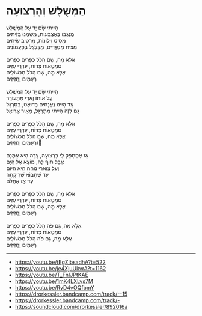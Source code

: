 # הַמְּשֻׁלָּשׁ וְהָרְצוּעָה

הָיִיתִי שָׂם יָד עַל הַמְּשֻׁלָּשׁ \
מְנַגְּבוֹ בְּאֶצְבָּעוֹת, מְשַׁמְּנוֹּ בְּזֵיתִים \
מֵסִיט וִילוֹנוֹת, מַרְטִיב שִׂיחִים \
מַצִּית מִסְגָּדִים, מְצַלְצֵל בַּפַּעֲמוֹנִים\
\
אֶלָּא מָה, שָׁם הַכֹּל כְּפָרִים כְּפָרִים\
סִמְטָאוֹת צָרוֹת, עֶדְרֵי עִזִּים \
אֶלָּא מָה, שָׁם הַכֹּל מִכְשׁוֹלִים\
רְעָמִים וַחֲזִיזִים \
\
הָיִיתִי שָׂם יָד עַל הַמְּשֻׁלָּשׁ \
עַל אוֹתוֹ וָאדִי מִתְעוֹרֵר \
עַד הָיִינוּ נֶאֱנָחִים בְּדּוּאֶט, בַּסַּרְגֵּל \
גַּם לְזֶה הָיִיתִי מִתְרַגֵּל, מֵאִיר אֲרִיאֵל \
\
אֶלָּא מָה, שָׁם הַכֹּל כְּפָרִים כְּפָרִים\
סִמְטָאוֹת צָרוֹת, עֶדְרֵי עִזִּים \
אֶלָּא מָה, שָׁם הַכֹּל מִכְשׁוֹלִים\
רְעָמִים וַחֲזִיזִים\\
\
אָז אֶסְתַּפֵּק לִי בָּרְצוּעָה, צָרָה הִיא אָמְנָם \
אֲבָל חוֹף לָהּ, מוֹצָא אֶל הַיָּם \
וְעַל צַוָּארִי נוֹחָה הִיא הַיּוֹם \
עַד שֶׁתָּבוֹא שְׁרִיקָתָהּ \
עַד אָז אֶחֱלֹם\
\
אֶלָּא מָה, שָׁם הַכֹּל כְּפָרִים כְּפָרִים\
סִמְטָאוֹת צָרוֹת, עֶדְרֵי עִזִּים \
אֶלָּא מָה, שָׁם הַכֹּל מִכְשׁוֹלִים\
רְעָמִים וַחֲזִיזִים\
\
אֶלָּא מָה, גַּם פֹּה הַכֹּל כְּפָרִים כְּפָרִים\
סִמְטָאוֹת צָרוֹת, עֶדְרֵי עִזִּים \
אֶלָּא מָה, גַּם פֹּה הַכֹּל מִכְשׁוֹלִים\
רְעָמִים וַחֲזִיזִים

---
- https://youtu.be/tEgZIbsadhA?t=522
- https://youtu.be/je4XjuUkvrA?t=1162
- https://youtu.be/T_FnIJPtKAE
- https://youtu.be/1mK4LXLvs7M
- https://youtu.be/RvD4vOQfbmY
- https://drorkessler.bandcamp.com/track/--15
- https://drorkessler.bandcamp.com/track/-
- https://soundcloud.com/drorkessler/892016a
